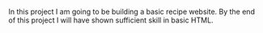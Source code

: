 In this project I am going to be building a basic recipe website.
By the end of this project I will have shown sufficient skill in basic HTML.